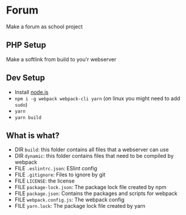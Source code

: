# Forum
Make a forum as school project

## PHP Setup
Make a softlink from build to you'r webserver

## Dev Setup
- Install [node.js](https://nodejs.org/en/)
- `npm i -g webpack webpack-cli yarn` (on linux you might need to add `sudo`)
- `yarn`
- `yarn build`

## What is what?
- DIR `build`: this folder contains all files that a webserver can use
- DIR `dynamic`: this folder contains files that need to be compiled by webpack
- FILE `.eslintrc.json`: ESlint config
- FILE `.gitignore`: Files to ignore by git
- FILE `LICENSE`: the license
- FILE `package-lock.json`: The package lock file created by npm
- FILE `package.json`: Contains the packages and scripts for webpack
- FILE `webpack.config.js`: The webpack config
- FILE `yarn.lock`: The package lock file created by yarn